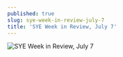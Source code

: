 ```yaml
---
published: true
slug: sye-week-in-review-july-7
title: 'SYE Week in Review, July 7'
---
```

![SYE Week in Review, July 7]({{site.baseurl}}/media/prose-images/SYE%20Weekly%20Review%2C%20July%2010.png)

